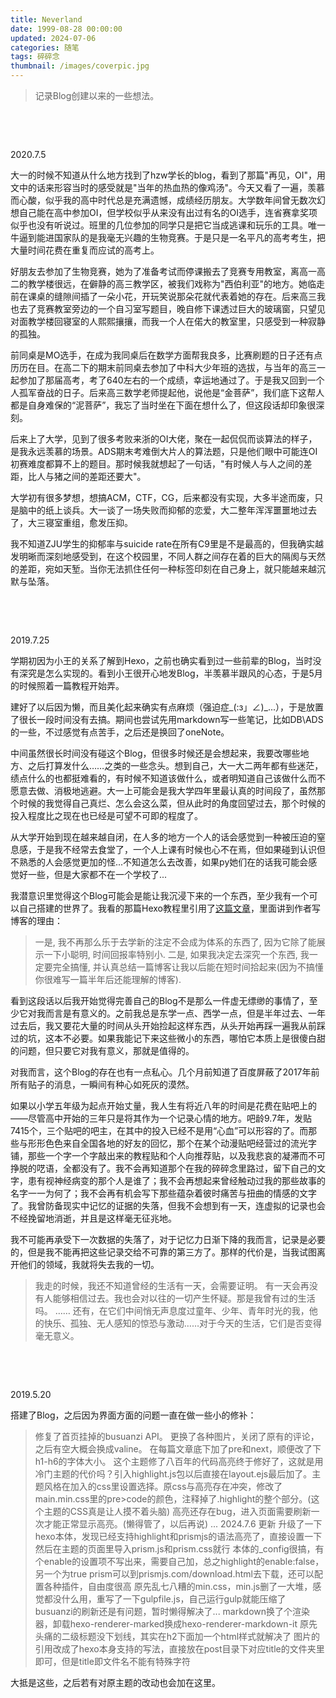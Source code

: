 ```yaml
---
title: Neverland
date: 1999-08-28 00:00:00
updated: 2024-07-06
categories: 随笔
tags: 碎碎念
thumbnail: /images/coverpic.jpg
---
```


> 记录Blog创建以来的一些想法。

<!-- more -->

&emsp;&emsp;

&emsp;&emsp;

2020.7.5

大一的时候不知道从什么地方找到了hzw学长的blog，看到了那篇"再见，OI"，用文中的话来形容当时的感受就是"当年的热血热的像鸡汤"。今天又看了一遍，羡慕而心酸，似乎我的高中时代总是充满遗憾，成绩经历朋友。大学数年间曾无数次幻想自己能在高中参加OI，但学校似乎从来没有出过有名的OI选手，连省赛拿奖项似乎也没有听说过。班里的几位参加的同学只是把它当成逃课和玩乐的工具。唯一牛逼到能进国家队的是我毫无兴趣的生物竞赛。于是只是一名平凡的高考考生，把大量时间花费在重复而应试的高考上。

好朋友去参加了生物竞赛，她为了准备考试而停课搬去了竞赛专用教室，离高一高二的教学楼很远，在僻静的高三教学区，被我们戏称为"西伯利亚"的地方。她临走前在课桌的缝隙间插了一朵小花，开玩笑说那朵花就代表着她的存在。后来高三我也去了竞赛教室旁边的一个自习室写题目，晚自修下课透过巨大的玻璃窗，只望见对面教学楼回寝室的人熙熙攘攘，而我一个人在偌大的教室里，只感受到一种寂静的孤独。

前同桌是MO选手，在成为我同桌后在数学方面帮我良多，比赛刷题的日子还有点历历在目。在高二下的期末前同桌去参加了中科大少年班的选拔，与当年的高三一起参加了那届高考，考了640左右的一个成绩，幸运地通过了。于是我又回到一个人孤军奋战的日子。后来高三数学老师提起他，说他是“金菩萨”，我们底下这帮人都是自身难保的“泥菩萨”，我忘了当时坐在下面在想什么了，但这段话却印象很深刻。

后来上了大学，见到了很多考败来浙的OI大佬，聚在一起侃侃而谈算法的样子，是我永远羡慕的场景。ADS期末考难倒大片人的算法题，只是他们眼中可能连OI初赛难度都算不上的题目。那时候我就想起了一句话，"有时候人与人之间的差距，比人与猪之间的差距还要大"。

大学初有很多梦想，想搞ACM，CTF，CG，后来都没有实现，大多半途而废，只是脑中的纸上谈兵。大一谈了一场失败而抑郁的恋爱，大二整年浑浑噩噩地过去了，大三寝室重组，愈发压抑。

我不知道ZJU学生的抑郁率与suicide rate在所有C9里是不是最高的，但我确实越发明晰而深刻地感受到，在这个校园里，不同人群之间存在着的巨大的隔阂与天然的差距，宛如天堑。当你无法抓住任何一种标签印刻在自己身上，就只能越来越沉默与坠落。

&emsp;&emsp;

&emsp;&emsp;

2019.7.25

学期初因为小王的关系了解到Hexo，之前也确实看到过一些前辈的Blog，当时没有深究是怎么实现的。看到小王很开心地发Blog，半羡慕半跟风的心态，于是5月的时候照着一篇教程开始弄。

建好了以后因为懒，而且美化起来确实有点麻烦（强迫症\_(:з」∠)\_...），于是放置了很长一段时间没有去搞。期间也尝试先用markdown写一些笔记，比如DB\ADS的一些，不过感觉有点苦手，之后还是换回了oneNote。

中间虽然很长时间没有碰这个Blog，但很多时候还是会想起来，我要改哪些地方、之后打算发什么……之类的一些念头。想到自己，大一大二两年都有些迷茫，绩点什么的也都挺难看的，有时候不知道该做什么，或者明知道自己该做什么而不愿意去做、消极地逃避。大一上可能会是我大学四年里最认真的时间段了，虽然那个时候的我觉得自己真烂、怎么会这么菜，但从此时的角度回望过去，那个时候的投入程度比之现在也已经是可望不可即的程度了。

从大学开始到现在越来越自闭，在人多的地方一个人的话会感觉到一种被压迫的窒息感，于是我不经常去食堂了，一个人上课有时候也心不在焉，但如果碰到认识但不熟悉的人会感觉更加的怪...不知道怎么去改善，如果py她们在的话我可能会感觉好一些，但是大家都不在一个学校了...

我潜意识里觉得这个Blog可能会是能让我沉浸下来的一个东西，至少我有一个可以自己搭建的世界了。我看的那篇Hexo教程里引用了[这篇文章](https://www.cnblogs.com/jhzhu/p/3893297.html)，里面讲到作者写博客的理由：

> 一是, 我不再那么乐于去学新的注定不会成为体系的东西了, 因为它除了能展示一下小聪明, 时间回报率特别小.
> 二是, 如果我决定去深究一个东西, 我一定要完全搞懂, 并认真总结一篇博客让我以后能在短时间拾起来(因为不搞懂你很难写一篇半年后还能理解的博客).

看到这段话以后我开始觉得完善自己的Blog不是那么一件虚无缥缈的事情了，至少它对我而言是有意义的。之前我总是东学一点、西学一点，但是半年过去、一年过去后，我又要花大量的时间从头开始捡起这样东西，从头开始再踩一遍我从前踩过的坑，这本不必要。如果我能记下来这些微小的东西，哪怕它本质上是很傻白甜的问题，但只要它对我有意义，那就是值得的。

对我而言，这个Blog的存在也有一点私心。几个月前知道了百度屏蔽了2017年前所有贴子的消息，一瞬间有种心如死灰的漠然。

如果以小学五年级为起点开始丈量，我人生有将近八年的时间是花费在贴吧上的——尽管高中开始的三年只是将其作为一个记录心情的地方。吧龄9.7年，发贴7415个，三个贴吧的吧主，在其中的投入已经不是用“心血”可以形容的了。而那些与形形色色来自全国各地的好友的回忆，那个在某个动漫贴吧经营过的流光字铺，那些一个字一个字敲出来的教程贴和个人向推荐贴，以及我悲哀的凝滞而不可挣脱的呓语，全都没有了。我不会再知道那个在我的碎碎念里路过，留下自己的文字，患有视神经病变的那个人是谁了；我不会再想起来曾经触动过我的那些故事的名字一一为何了；我不会再有机会写下那些蕴杂着彼时痛苦与扭曲的情感的文字了。我曾防备现实中记忆的证据的失落，但我不会想到有一天，连虚拟的记录也会不经挽留地消逝，并且是这样毫无征兆地。

我不可能再承受下一次数据的失落了，对于记忆力日渐下降的我而言，记录是必要的，但是我不能再把这些记录交给不可靠的第三方了。那样的代价是，当我试图离开他们的领域，我就将失去我的一切。

> 我走的时候，我还不知道曾经的生活有一天，会需要证明。
> 有一天会再没有人能够相信过去。我也会对以往的一切产生怀疑。那是我曾有过的生活吗。
> ……
> 还有，在它们中间悄无声息度过童年、少年、青年时光的我，他的快乐、孤独、无人感知的惊恐与激动……对于今天的生活，它们是否变得毫无意义。

&emsp;&emsp;

&emsp;&emsp;

2019.5.20

搭建了Blog，之后因为界面方面的问题一直在做一些小的修补：

> 修复了首页挂掉的busuanzi API。
> 更换了各种图片，关闭了原有的评论，之后有空大概会换成valine。
> 在每篇文章底下加了pre和next，顺便改了下h1-h6的字体大小。
> 这个主题修了八百年的代码高亮终于修好了，这就是用冷门主题的代价吗？引入highlight.js包以后直接在layout.ejs最后加了。主题风格在加入的css里设置选择。原css与高亮存在冲突，修改了main.min.css里的pre>code的颜色，注释掉了.highlight的整个部分。(这个主题的CSS真是让人摸不着头脑)
> 高亮还存在bug，进入页面需要刷新一次才能正常显示高亮。(懒得管了，以后再说)
> ...
> 2024.7.6 更新
> 升级了一下hexo本体，发现已经支持highlight和prismjs的语法高亮了，直接设置一下然后在主题的页面里导入prism.js和prism.css就行
> 本体的_config很搞，有个enable的设置项不写出来，需要自己加，总之highlight的enable:false，另一个为true
> prism可以到prismjs.com/download.html去下载，还可以配置各种插件，自由度很高
> 原先乱七八糟的min.css，min.js删了一大堆，感觉都没什么用，重写了一下gulpfile.js，自己运行gulp就能压缩了
> busuanzi的刷新还是有问题，暂时懒得解决了...
> markdown换了个渲染器，卸载hexo-renderer-marked换成hexo-renderer-markdown-it
> 原先头痛的二级标题没下划线，其实在h2下面加一个html样式就解决了
> 图片的引用改成了hexo本身支持的写法，直接放在post目录下对应title的文件夹里即可，但是title即文件名不能有特殊字符

大抵是这些，之后若有对原主题的改动也会加在这里。
